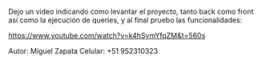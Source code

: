 Dejo un video indicando como levantar el proyecto, 
tanto back como front así como la ejecución de queries, 
y al final pruebo las funcionalidades:

https://www.youtube.com/watch?v=k4hSymYfqZM&t=560s

Autor: Miguel Zapata
Celular: +51 952310323

